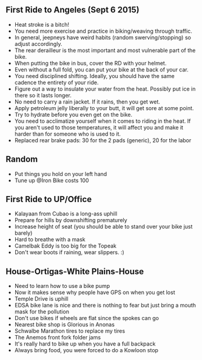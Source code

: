 ## First Ride to Angeles (Sept 6 2015)

- Heat stroke is a bitch!
- You need more exercise and practice in biking/weaving through traffic.
- In general, jeepneys have weird habits (random swerving/stopping) so adjust accordingly.
- The rear derailleur is the most important and most vulnerable part of the bike.
- When putting the bike in bus, cover the RD with your helmet.
- Even without a full fold, you can put your bike at the back of your car.
- You need disciplined shifting. Ideally, you should have the same cadence the entirety of your ride.
- Figure out a way to insulate your water from the heat. Possibly put ice in there so it lasts longer.
- No need to carry a rain jacket. If it rains, then you get wet.
- Apply petroleum jelly liberally to your butt, it will get sore at some point.
- Try to hydrate before you even get on the bike.
- You need to acclimatize yourself when it comes to riding in the heat. If you aren't used to those temperatures, it will affect you and make it harder than for someone who is used to it.
- Replaced rear brake pads: 30 for the 2 pads (generic), 20 for the labor

## Random

- Put things you hold on your left hand
- Tune up @Iron Bike costs 100

## First Ride to UP/Office

- Kalayaan from Cubao is a long-ass uphill
- Prepare for hills by downshifting prematurely
- Increase height of seat (you should be able to stand over your bike just barely)
- Hard to breathe with a mask
- Camelbak Eddy is too big for the Topeak
- Don't wear boots if raining, wear slippers. :)

## House-Ortigas-White Plains-House

- Need to learn how to use a bike pump
- Now it makes sense why people have GPS on when you get lost
- Temple Drive is uphill
- EDSA bike lane is nice and there is nothing to fear but just bring a mouth mask for the pollution
- Don't use bikes if wheels are flat since the spokes can go
- Nearest bike shop is Glorious in Anonas
- Schwalbe Marathon tires to replace my tires
- The Anemos front fork folder jams
- It's really hard to bike up when you have a full backpack
- Always bring food, you were forced to do a Kowloon stop
